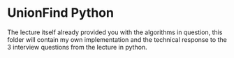 # UnionFind Python
 
The lecture itself already provided you with the algorithms in question, this folder will contain my own implementation and the technical response to the 3 interview questions from the lecture in python.